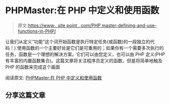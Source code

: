 # PHPMaster:在 PHP 中定义和使用函数

> 原文:[https://www . site point . com/PHP master-defining-and-use-functions-in-PHP/](https://www.sitepoint.com/phpmaster-defining-and-using-functions-in-php/)

让我们从定义“功能”这个词开始函数是执行特定任务(或函数)的一段独立的代码！).使用函数的一个主要好处是它们是可重用的；如果你有一个需要多次执行的任务，函数是一个理想的解决方案。它们可以由您定义，也可以由 PHP 定义(PHP 有丰富的内置函数集合)。这篇文章将关注程序员定义的函数，但是将简单地触及 PHP 的函数来完成这个画面

阅读原文:
[PHPMaster:在 PHP 中定义和使用函数](http://feedproxy.google.com/~r/PHPMaster_feed/~3/_J2rGsNG8m8/ "PHPMaster: Defining and Using Functions in PHP")

## 分享这篇文章